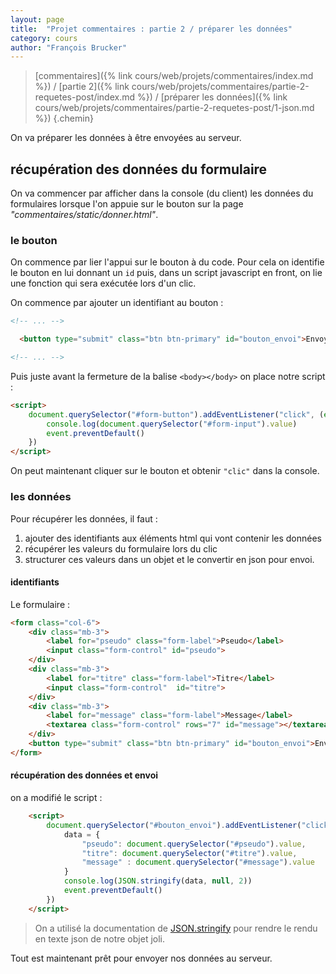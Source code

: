 ```yaml
---
layout: page
title:  "Projet commentaires : partie 2 / préparer les données"
category: cours
author: "François Brucker"
---
```


> [commentaires]({% link cours/web/projets/commentaires/index.md %}) / [partie 2]({% link cours/web/projets/commentaires/partie-2-requetes-post/index.md %}) / [préparer les données]({% link cours/web/projets/commentaires/partie-2-requetes-post/1-json.md %})
{.chemin}

On va préparer les données à être envoyées au serveur.

## récupération des données du formulaire

On va commencer par afficher dans la console (du client) les données du formulaires lorsque l'on appuie sur le bouton sur la page *"commentaires/static/donner.html"*.

### le bouton

On commence par lier l'appui sur le  bouton à du code. Pour cela on identifie le bouton en lui donnant un `id` puis, dans un script javascript en front, on lie une fonction qui sera exécutée lors d'un clic.

On commence par ajouter un identifiant au bouton :

```html
<!-- ... -->

  <button type="submit" class="btn btn-primary" id="bouton_envoi">Envoyer</button>

<!-- ... -->
```

Puis juste avant la fermeture de la balise `<body></body>` on place notre script :

```html
<script>
    document.querySelector("#form-button").addEventListener("click", (event) => {
        console.log(document.querySelector("#form-input").value)
        event.preventDefault()
    })
</script>
```

On peut maintenant cliquer sur le bouton et obtenir `"clic"` dans la console.

### les données

Pour récupérer les données, il faut :

1. ajouter des identifiants aux éléments html qui vont contenir les données
2. récupérer les valeurs du formulaire lors du clic
3. structurer ces valeurs dans un objet et le convertir en json pour envoi.

#### identifiants

Le formulaire :

```html
<form class="col-6">
    <div class="mb-3">
        <label for="pseudo" class="form-label">Pseudo</label>
        <input class="form-control" id="pseudo">
    </div>
    <div class="mb-3">
        <label for="titre" class="form-label">Titre</label>
        <input class="form-control"  id="titre">
    </div>
    <div class="mb-3">
        <label for="message" class="form-label">Message</label>
        <textarea class="form-control" rows="7" id="message"></textarea>
    </div>
    <button type="submit" class="btn btn-primary" id="bouton_envoi">Envoyer</button>
</form>
```

#### récupération des données et envoi

on a modifié le script :

```html
    <script>
        document.querySelector("#bouton_envoi").addEventListener("click", (event) => {
            data = {
                "pseudo": document.querySelector("#pseudo").value,
                "titre": document.querySelector("#titre").value,
                "message" : document.querySelector("#message").value
            }
            console.log(JSON.stringify(data, null, 2))
            event.preventDefault()
        })
    </script>
```

> On a utilisé la documentation de [JSON.stringify](https://stackoverflow.com/questions/4810841/pretty-print-json-using-javascript) pour rendre le rendu en texte json de notre objet joli.

Tout est maintenant prêt pour envoyer nos données au serveur.
